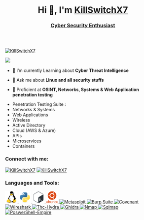 <h1 align="center">Hi 👋, I'm <a href="https://twitter.com/KillSwitchX7" alt="KillSwitchX7">KillSwitchX7</h1>
<h3 align="center">Cyber Security Enthusiast</h3>

<br/>
<br/>

<p align="left"> <a href="https://twitter.com/KillSwitchX7" target="__blank"><img src="https://img.shields.io/twitter/follow/KillSwitchX7?logo=twitter&style=for-the-badge" alt="KillSwitchX7" /></a> </p>
 
![](https://visitor-badge.glitch.me/badge?page_id=KillSwitchX7)

- 🌱 I’m currently Learning about **Cyber Threat Intelligence**

- 💬 Ask me about **Linux and all security stuffs**

- 💠 Proficient at **OSINT, Networks, Systems & Web Application penetration testing**
 
* Penetration Testing Suite :
 * Networks & Systems
 * Web Applications
 * Wireless
 * Active Directory 
 * Cloud (AWS & Azure) 
 * APIs
 * Microservices
 * Containers 

<h3 align="left">Connect with me:</h3>
<p align="left">
<a href="https://twitter.com/KillSwitchX7" target="__blank"><img align="center" src="https://cdn.jsdelivr.net/npm/simple-icons@3.0.1/icons/twitter.svg" alt="KillSwitchX7" height="30" width="40" /></a>
<a href="https://linkedin.com/in/siddhartha-shree-kaushik/" target="__blank"><img align="center" src="https://cdn.jsdelivr.net/npm/simple-icons@3.0.1/icons/linkedin.svg" alt="KillSwitchX7" height="30" width="40" /></a>
<h3 align="left">Languages and Tools:</h3>
<!--Linux -->
<p align="left"> <a href="https://www.linux.org/" target="__blank"> <img src="https://raw.githubusercontent.com/devicons/devicon/master/icons/linux/linux-original.svg" alt="linux" width="40" height="40"/> </a>
<!--Python -->
<a href="https://pythonbasics.org" target="__blank"> <img src="https://raw.githubusercontent.com/devicons/devicon/master/icons/python/python-original.svg" alt="Python" width="40" height="40"/> </a>
<!--Bash -->
<a href="https://www.tutorialspoint.com/unix/index.htm" target="__blank"> <img src="https://raw.githubusercontent.com/devicons/devicon/master/icons/bash/bash-plain.svg" alt="bash scriprting" width="40" height="40"/>
<!--Ubuntu -->
</a><a href="https://ubuntu.com/" target="__blank"> <img src="https://raw.githubusercontent.com/devicons/devicon/master/icons/ubuntu/ubuntu-plain-wordmark.svg" alt="Ubuntu" width="40" height="40"/> </a>
<!--Metasploit -->
<a href="https://www.metasploit.com/" target="__blank"> <img src="https://pbs.twimg.com/profile_images/580131056629735424/2ENTk2K2_400x400.png" alt="Metasploit" width="55" height="40"/> </a>
<!--Burp Suite -->
<a href="https://portswigger.net/" target="__blank"> <img src="https://user-images.githubusercontent.com/17954762/47567241-4b4f2080-d92e-11e8-830c-b5db21beab69.png" alt="Burp Suite" width="40" height="40"/> </a>
<a href="https://github.com/cobbr/Covenant" target="__blank"> <img src="https://raw.githubusercontent.com/wiki/cobbr/Covenant/covenant.png" alt="Covenant" width="120" height="40"/> </a>
<a href="https://www.wireshark.org/" target="__blank"> <img src="https://www.kali.org/tools/wireshark/images/wireshark-logo.svg" alt="Wireshark" width="40" height="40"/> </a>
<a href="https://github.com/vanhauser-thc/thc-hydra" target="__blank"> <img src="https://www.kali.org/tools/hydra/images/hydra-logo.svg" alt="Thc-Hydra" width="40" height="50"/> </a>
<a href="https://ghidra-sre.org/" target="__blank"> <img src="https://ghidra-sre.org/images/GHIDRA_1.png" alt="Ghidra" width="60" height="40"/> </a>
<a href="https://nmap.org/" target="__blank"> <img src="https://www.kali.org/tools/nmap/images/nmap-logo.svg" alt="Nmap" width="40" height="60"/> </a>
<a href="https://sqlmap.org/" target="__blank"> <img src="https://www.kali.org/tools/sqlmap/images/sqlmap-logo.svg" alt="Sqlmap" width="70" height="50"/> </a>
<a href="https://github.com/BC-SECURITY/Empire" target="__blank"> <img src="https://www.kali.org/tools/powershell-empire/images/powershell-empire-logo.svg" alt="PoswerShell-Empire" width="60" height="40"/> </a>


 </p>
